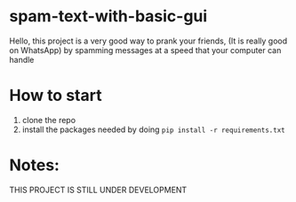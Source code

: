 # spam-text-with-basic-gui

Hello, this project is a very good way to prank your friends, (It is really good on WhatsApp) by spamming messages at a speed that your computer can handle

# How to start
1. clone the repo 
2. install the packages needed by doing `pip install -r requirements.txt`


# Notes:
THIS PROJECT IS STILL UNDER DEVELOPMENT

